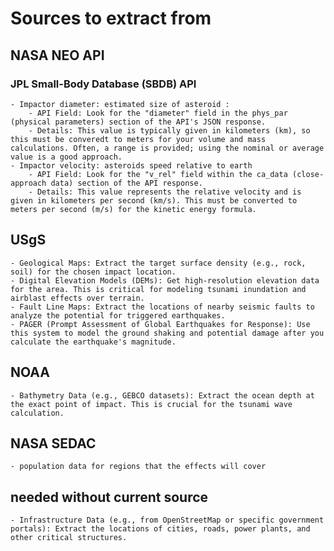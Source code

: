 # Sources to extract from
## NASA NEO API 
### JPL Small-Body Database (SBDB) API
    - Impactor diameter: estimated size of asteroid : 
        - API Field: Look for the "diameter" field in the phys_par (physical parameters) section of the API's JSON response.
        - Details: This value is typically given in kilometers (km), so this must be converedt to meters for your volume and mass calculations. Often, a range is provided; using the nominal or average value is a good approach.
    - Impactor velocity: asteroids speed relative to earth
        - API Field: Look for the "v_rel" field within the ca_data (close-approach data) section of the API response.
        - Details: This value represents the relative velocity and is given in kilometers per second (km/s). This must be converted to meters per second (m/s) for the kinetic energy formula.

## USgS 
    - Geological Maps: Extract the target surface density (e.g., rock, soil) for the chosen impact location.
    - Digital Elevation Models (DEMs): Get high-resolution elevation data for the area. This is critical for modeling tsunami inundation and airblast effects over terrain.
    - Fault Line Maps: Extract the locations of nearby seismic faults to analyze the potential for triggered earthquakes.
    - PAGER (Prompt Assessment of Global Earthquakes for Response): Use this system to model the ground shaking and potential damage after you calculate the earthquake's magnitude.
## NOAA
    - Bathymetry Data (e.g., GEBCO datasets): Extract the ocean depth at the exact point of impact. This is crucial for the tsunami wave calculation.
## NASA SEDAC
    - population data for regions that the effects will cover 
## needed without current source
    - Infrastructure Data (e.g., from OpenStreetMap or specific government portals): Extract the locations of cities, roads, power plants, and other critical structures.